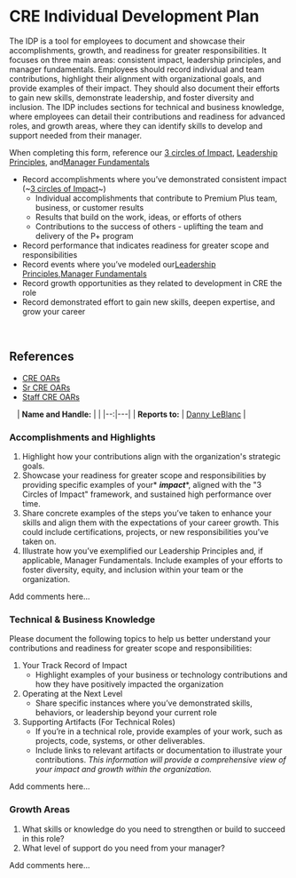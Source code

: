 # CRE Individual Development Plan 
The IDP is a tool for employees to document and showcase their accomplishments, growth, and readiness for greater responsibilities. It focuses on three main areas: consistent impact, leadership principles, and manager fundamentals. Employees should record individual and team contributions, highlight their alignment with organizational goals, and provide examples of their impact. They should also document their efforts to gain new skills, demonstrate leadership, and foster diversity and inclusion. The IDP includes sections for technical and business knowledge, where employees can detail their contributions and readiness for advanced roles, and growth areas, where they can identify skills to develop and support needed from their manager.

When completing this form, reference our [3 circles of Impact](https://thehub.github.com/hr/total-rewards/performance-and-development/#impact-drives-rewards-the-3-circles-of-impact), [Leadership Principles](https://thehub.github.com/github/#leadership-principles), and[Manager Fundamentals](https://thehub.github.com/hr/people-managers/)

* Record accomplishments where you’ve demonstrated consistent impact (~[3 circles of Impact](https://thehub.github.com/hr/total-rewards/performance-and-development/#impact-drives-rewards-the-3-circles-of-impact)~)
  * Individual accomplishments that contribute to Premium Plus team, business, or customer results
  * Results that build on the work, ideas, or efforts of others
  * Contributions to the success of others - uplifting the team and delivery of the P+ program
* Record performance that indicates readiness for greater scope and responsibilities
* Record	 events where you’ve modeled our[Leadership Principles](https://thehub.github.com/github/#leadership-principles),[Manager Fundamentals](https://thehub.github.com/hr/people-managers/)
* Record growth opportunities as they related to development in CRE the role 
* Record demonstrated effort to gain new skills, deepen expertise, and grow your career

⠀
## References
* [CRE OARs](https://github.com/github/premium-support/blob/main/resources/CRE-OARs.md)
* [Sr CRE OARs](https://github.com/github/premium-support/blob/main/resources/SR-CRE-OARs.md)
* [Staff CRE OARs](https://github.com/github/premium-support/blob/main/resources/STAFF-CRE-OARs.md)

⠀
| **Name and Handle:** |  |
|--:|---|
| **Reports to:** | [Danny LeBlanc](mailto:dannyleblanc@github.com) |



### Accomplishments and Highlights 
1. Highlight how your contributions align with the organization's strategic goals.
2. Showcase your readiness for  greater scope and responsibilities by providing specific examples of your* ***impact****, aligned with the "3 Circles of Impact" framework, and sustained high performance over time.
3. Share concrete examples of the steps you’ve taken to enhance your skills and align them with the expectations of your career growth. This could include certifications, projects, or new responsibilities you’ve taken on.
4. Illustrate how you’ve exemplified our Leadership Principles and, if applicable, Manager Fundamentals. Include examples of your efforts to foster diversity, equity, and inclusion within your team or the organization.

Add comments here... 

### Technical & Business Knowledge 
Please document the following topics to help us better understand your contributions and readiness for greater scope and responsibilities: 
1.  Your Track Record of Impact
	* Highlight examples of your business or technology contributions and how they have positively impacted the organization
2. Operating at the Next Level
	* Share specific instances where you’ve demonstrated skills, behaviors, or leadership beyond your current role
3. Supporting Artifacts (For Technical Roles)
	* If you’re in a technical role, provide examples of your work, such as projects, code, systems, or other deliverables.
	* Include links to relevant artifacts or documentation to illustrate your contributions.
*This information will provide a comprehensive view of your impact and growth within the organization.*

Add comments here... 

### Growth Areas 
1. What skills or knowledge do you need to strengthen or build to succeed in this role?
2. What level of support do you need from your manager?

Add comments here...



